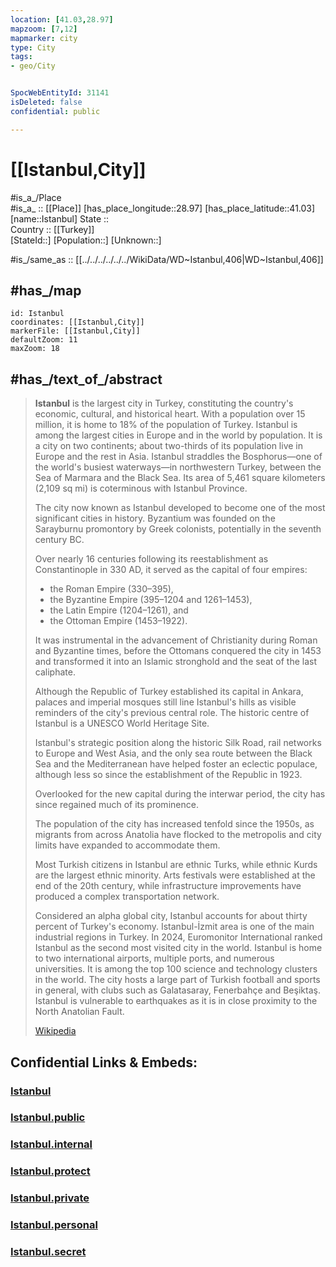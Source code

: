 ```yaml
---
location: [41.03,28.97] 
mapzoom: [7,12] 
mapmarker: city 
type: City
tags:
- geo/City


SpocWebEntityId: 31141
isDeleted: false
confidential: public

---
```


# [[Istanbul,City]] 

#is_a_/Place  
#is_a_ :: [[Place]] 
[has_place_longitude::28.97] 
[has_place_latitude::41.03] 
[name::Istanbul] 
State ::  
Country :: [[Turkey]]  
[StateId::] 
[Population::] 
[Unknown::] 

#is_/same_as :: [[../../../../../../WikiData/WD~Istanbul,406|WD~Istanbul,406]] 

## #has_/map 

```leaflet
id: Istanbul
coordinates: [[Istanbul,City]] 
markerFile: [[Istanbul,City]] 
defaultZoom: 11 
maxZoom: 18
```


## #has_/text_of_/abstract 

> **Istanbul** is the largest city in Turkey, constituting the country's economic, cultural, and historical heart. 
> With a population over 15 million, it is home to 18% of the population of Turkey. 
> Istanbul is among the largest cities in Europe and in the world by population. 
> It is a city on two continents; about two-thirds of its population live in Europe and the rest in Asia. 
> Istanbul straddles the Bosphorus—one of the world's busiest waterways—in northwestern Turkey, 
> between the Sea of Marmara and the Black Sea. 
> Its area of 5,461 square kilometers (2,109 sq mi) is coterminous with Istanbul Province.  
>
> The city now known as Istanbul developed to become one of the most significant cities in history. 
> Byzantium was founded on the Sarayburnu promontory by Greek colonists, 
> potentially in the seventh century BC. 
> 
> Over nearly 16 centuries following its reestablishment as Constantinople in 330 AD, 
> it served as the capital of four empires: 
> - the Roman Empire (330–395), 
> - the Byzantine Empire (395–1204 and 1261–1453), 
> - the Latin Empire (1204–1261), and 
> - the Ottoman Empire (1453–1922). 
> 
> It was instrumental in the advancement of Christianity during Roman and Byzantine times, 
> before the Ottomans conquered the city in 1453 and transformed it into an Islamic stronghold 
> and the seat of the last caliphate. 
> 
> Although the Republic of Turkey established its capital in Ankara, 
> palaces and imperial mosques still line Istanbul's hills 
> as visible reminders of the city's previous central role. 
> The historic centre of Istanbul is a UNESCO World Heritage Site.
>
> Istanbul's strategic position along the historic Silk Road, rail networks to Europe and West Asia, and the only sea route between the Black Sea and the Mediterranean have helped foster an eclectic populace, although less so since the establishment of the Republic in 1923. 
> 
> Overlooked for the new capital during the interwar period, 
> the city has since regained much of its prominence. 
> 
> The population of the city has increased tenfold since the 1950s, 
> as migrants from across Anatolia have flocked to the metropolis 
> and city limits have expanded to accommodate them. 
> 
> Most Turkish citizens in Istanbul are ethnic Turks, while ethnic Kurds are the largest ethnic minority. 
> Arts festivals were established at the end of the 20th century, 
> while infrastructure improvements have produced a complex transportation network.
>
> Considered an alpha global city, Istanbul accounts for about thirty percent of Turkey's economy. Istanbul-İzmit area is one of the main industrial regions in Turkey. In 2024, Euromonitor International ranked Istanbul as the second most visited city in the world. Istanbul is home to two international airports, multiple ports, and numerous universities. It is among the top 100 science and technology clusters in the world. The city hosts a large part of Turkish football and sports in general, with clubs such as Galatasaray, Fenerbahçe and Beşiktaş. Istanbul is vulnerable to earthquakes as it is in close proximity to the North Anatolian Fault.
>
> [Wikipedia](https://en.wikipedia.org/wiki/Istanbul)

## Confidential Links & Embeds: 

### [Istanbul](/_Standards/Earth/Continent/Europe/Europe~East/Turkey/Provinces~Turkey/Istanbul/City/Istanbul.md) 

### [Istanbul.public](/_public/Earth/Continent/Europe/Europe~East/Turkey/Provinces~Turkey/Istanbul/City/Istanbul.public.md) 

### [Istanbul.internal](/_internal/Earth/Continent/Europe/Europe~East/Turkey/Provinces~Turkey/Istanbul/City/Istanbul.internal.md) 

### [Istanbul.protect](/_protect/Earth/Continent/Europe/Europe~East/Turkey/Provinces~Turkey/Istanbul/City/Istanbul.protect.md) 

### [Istanbul.private](/_private/Earth/Continent/Europe/Europe~East/Turkey/Provinces~Turkey/Istanbul/City/Istanbul.private.md) 

### [Istanbul.personal](/_personal/Earth/Continent/Europe/Europe~East/Turkey/Provinces~Turkey/Istanbul/City/Istanbul.personal.md) 

### [Istanbul.secret](/_secret/Earth/Continent/Europe/Europe~East/Turkey/Provinces~Turkey/Istanbul/City/Istanbul.secret.md)

